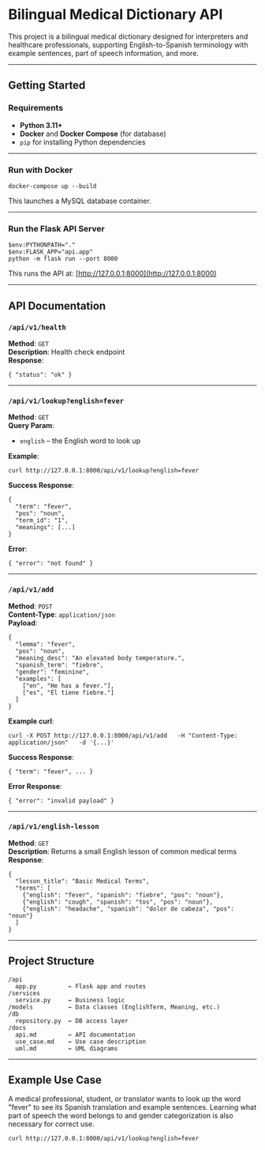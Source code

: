 # Bilingual Medical Dictionary API

This project is a bilingual medical dictionary designed for interpreters and healthcare professionals, supporting English-to-Spanish terminology with example sentences, part of speech information, and more.

---

## Getting Started

### Requirements

- **Python 3.11+**
- **Docker** and **Docker Compose** (for database)
- `pip` for installing Python dependencies

---

### Run with Docker

```
docker-compose up --build
```

This launches a MySQL database container.

---

### Run the Flask API Server

```
$env:PYTHONPATH="."
$env:FLASK_APP="api.app"
python -m flask run --port 8000
```

This runs the API at: [http://127.0.0.1:8000](http://127.0.0.1:8000)

---

## API Documentation

### `/api/v1/health`  
**Method**: `GET`  
**Description**: Health check endpoint  
**Response**:
```
{ "status": "ok" }
```

---

### `/api/v1/lookup?english=fever`  
**Method**: `GET`  
**Query Param**:  
- `english` – the English word to look up

**Example**:
```
curl http://127.0.0.1:8000/api/v1/lookup?english=fever
```

**Success Response**:
```
{
  "term": "fever",
  "pos": "noun",
  "term_id": "1",
  "meanings": [...]
}
```

**Error**:
```
{ "error": "not found" }
```

---

### `/api/v1/add`  
**Method**: `POST`  
**Content-Type**: `application/json`  
**Payload**:
```
{
  "lemma": "fever",
  "pos": "noun",
  "meaning_desc": "An elevated body temperature.",
  "spanish_term": "fiebre",
  "gender": "feminine",
  "examples": [
    ["en", "He has a fever."],
    ["es", "Él tiene fiebre."]
  ]
}
```

**Example curl**:
```
curl -X POST http://127.0.0.1:8000/api/v1/add   -H "Content-Type: application/json"   -d '{...}'
```

**Success Response**:
```
{ "term": "fever", ... }
```

**Error Response**:
```
{ "error": "invalid payload" }
```

---

### `/api/v1/english-lesson`  
**Method**: `GET`  
**Description**: Returns a small English lesson of common medical terms  
**Response**:
```
{
  "lesson_title": "Basic Medical Terms",
  "terms": [
    {"english": "fever", "spanish": "fiebre", "pos": "noun"},
    {"english": "cough", "spanish": "tos", "pos": "noun"},
    {"english": "headache", "spanish": "dolor de cabeza", "pos": "noun"}
  ]
}
```

---

## Project Structure

```
/api
  app.py         ← Flask app and routes
/services
  service.py     ← Business logic
/models          ← Data classes (EnglishTerm, Meaning, etc.)
/db
  repository.py  ← DB access layer
/docs
  api.md         ← API documentation
  use_case.md    ← Use case description
  uml.md         ← UML diagrams
```

---

## Example Use Case

A medical professional, student, or translator wants to look up the word "fever" to see its Spanish translation and example sentences. Learning what part of speech the word belongs to and gender categorization is also necessary for correct use.

```
curl http://127.0.0.1:8000/api/v1/lookup?english=fever
```
